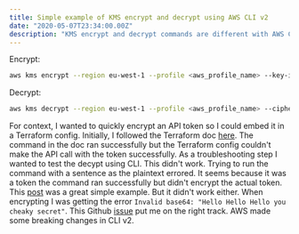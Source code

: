 ```yaml
---
title: Simple example of KMS encrypt and decrypt using AWS CLI v2
date: "2020-05-07T23:34:00.00Z"
description: "KMS encrypt and decrypt commands are different with AWS CLI v2"
---
```


Encrypt:

```sh
aws kms encrypt --region eu-west-1 --profile <aws_profile_name> --key-id <your_kms_key_here> --plaintext fileb://<(echo 'Hello Hello Hello you cheaky secret') --encryption-context somekey=sometoken --query CiphertextBlob --output text
``` 

Decrypt:

```sh
aws kms decrypt --region eu-west-1 --profile <aws_profile_name> --ciphertext-blob fileb://<(echo '<the_output_from_the_encrypt_command_above>' | base64 -d) --encryption-context somekey=sometoken --output text --query Plaintext | base64 -d
```


For context, I wanted to quickly encrypt an API token so I could embed it in a Terraform config. Initially, I followed the Terraform doc [here](https://www.terraform.io/docs/providers/aws/d/kms_secrets.html). The command in the doc ran successfully but the Terraform config couldn't make the API call with the token successfully. As a troubleshooting step I wanted to test the decypt using CLI. This didn't work. Trying to run the command with a sentence as the plaintext errored. It seems because it was a token the command ran successfully but didn't encrypt the actual token. This [post](https://random.ac/cess/2017/02/04/simple-aws-cli-kms-encrypt-decrypt-example/) was a great simple example. But it didn't work either. When encrypting I was getting the error `Invalid base64: "Hello Hello Hello you cheaky secret"`. This Github [issue](https://github.com/aws/aws-cli/issues/4994) put me on the right track. AWS made some breaking changes in CLI v2.